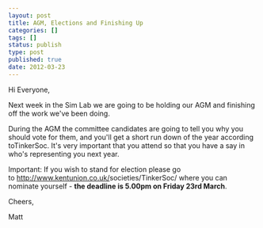 ```yaml
---
layout: post
title: AGM, Elections and Finishing Up
categories: []
tags: []
status: publish
type: post
published: true
date: 2012-03-23
---
```


Hi Everyone,

Next week in the Sim Lab we are going to be holding our AGM and finishing off the work we've been doing.

During the AGM the committee candidates are going to tell you why you should vote for them, and you'll get a short run down of the year according toTinkerSoc. It's very important that you attend so that you have a say in who's representing you next year.

Important: If you wish to stand for election please go to <a href="http://www.kentunion.co.uk/societies/TinkerSoc/" target="_blank">http://www.kentunion.co.uk/<wbr>societies/TinkerSoc/</a> where you can nominate yourself - **the deadline is 5.00pm on Friday 23rd March**.

Cheers,

Matt

